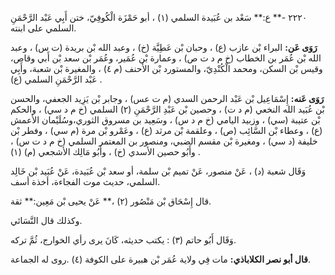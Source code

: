 ٢٢٢٠ -** ع:** سَعْد بن عُبَيدة السلمي (١) ، أبو حَمْزَة الْكُوفِيّ، ختن أَبِي عَبْد الرَّحْمَنِ السلمي على ابنته.

**رَوَى عَن:** البراء بْن عازب (ع) ، وحبان بْن عَطِيَّة (خ) ، وعبد الله بْن بريدة (ت س) ، وعبد الله بْن عُمَر بن الخطاب (خ م د ت ص) ، وعمارة بْن عُمَير، وعُمَر بْن سعد بْن أَبي وقاص، وقيس بْن السكن، ومحمد الْكُنْدِيّ، والمستورد بْن الأَحنف (م ٤) ، والمغيرة بْن شعبة، وأَبِي عَبْد الرَّحْمَنِ السلمي (ع) .

**رَوَى عَنه:** إِسْمَاعِيل بْن عَبْد الرحمن السدي (م ت عس) ، وجابر بْن يَزِيد الجعفي، والحسن بْن عُبَيد الله النخعي (م د ت) ، وحصين بْن عَبْدِ الرَّحْمَنِ (٢) السلمي (خ م د سي) ، والحكم بْن عتيبة (سي) ، وزبيد اليامي (خ م د س) ، وسَعِيد بن مسروق الثوري،وسُلَيْمان الأعمش (ع) ، وعطاء بْن السَّائِب (ص) ، وعلقمة بْن مرثد (ع) ، وعَمْرو بْن مرة (م سي) ، وفطر بْن خليفة (د سي) ، ومغيرة بْن مقسم الضبي، ومنصور بن المعتمر السلمي (خ م د ت س) ، وأَبُو حصين الأسدي (خ) ، وأَبُو مَالِك الأشجعي (م) (١) .

وَقَال شعبة (د) ، عَنْ منصور، عَنْ تميم بْن سلمة، أو سعد بْن عُبَيدة، عَنْ عُبَيد بْن خَالِد السلمي، حديث موت الفجاءة، أخذة أسف.

قال إِسْحَاق بْن مَنْصُور (٢) ،** عَنْ يحيى بْن مَعِين:** ثقة.

وكذلك قال النَّسَائي.

وَقَال أَبُو حاتم (٣) : يكتب حديثه، كَانَ يرى رأي الخوارج، ثُمَّ تركه.

**قال أبو نصر الكلاباذي:** مات فِي ولاية عُمَر بْن هبيرة على الكوفة (٤) .روى له الجماعة.